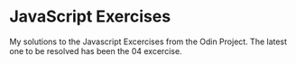 # JavaScript Exercises

My solutions to the Javascript Excercises from the Odin Project. The latest one to be resolved
has been the 04 excercise. 